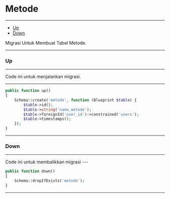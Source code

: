 # Metode

---

-   [Up](#section-1)
-   [Down](#section-2)

<larecipe-card type="primary" rounded>
Migrasi Untuk Membuat Tabel Metode.
</larecipe-card>

---

<a name="section-1"></a>

### Up

---

<larecipe-card type="warning" rounded>
Code ini untuk menjalankan migrasi.
</larecipe-card>

---

```php
public function up()
{
    Schema::create('metode', function (Blueprint $table) {
        $table->id();
        $table->string('nama_metode');
        $table->foreignId('user_id')->constrained('users');
        $table->timestamps();
    });
}
```

---

<a name="section-2"></a>

### Down

---

<larecipe-card type="success" rounded>
Code ini untuk membalikkan migrasi
</larecipe-card>
---

```php
public function down()
{
    Schema::dropIfExists('metode');
}
```

---
